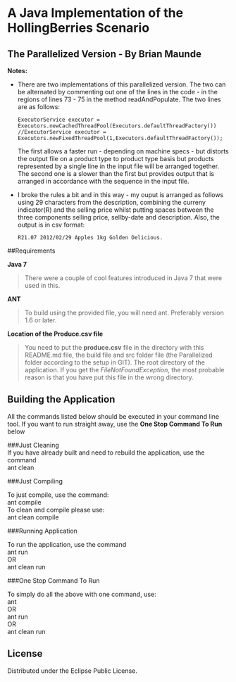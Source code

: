 # A Java Implementation of the HollingBerries Scenario
## The Parallelized Version - By Brian Maunde

**Notes:**

*   There are two implementations of this parallelized version. The two can be alternated by commenting out one of the lines in the code - in the regions of lines 73 - 75 in the method readAndPopulate. The two lines are as follows:  

		ExecutorService executor = Executors.newCachedThreadPool(Executors.defaultThreadFactory())
		//ExecutorService executor = Executors.newFixedThreadPool(1,Executors.defaultThreadFactory());
  
	The first allows a faster run - depending on machine specs - but distorts the output file on a product type to product type basis but products represented by a single line in the input file will be arranged together.  
	The second one is a slower than the first but provides output that is arranged in accordance with the sequence in the input file.

	
*	I broke the rules a bit and in this way - my ouput is arranged as follows using 29 characters from the description, combining the curreny indicator(R) and the selling price whilst putting spaces between the three components selling price, sellby-date and description. Also, the output is in csv format:

    	R21.07 2012/02/29 Apples 1kg Golden Delicious.
 

##Requirements

**Java 7**   
>There were a couple of cool features introduced in Java 7 that were used in this.  

**ANT**  
>To build using the provided file, you will need ant.    Preferably version 1.6 or later.

**Location of the Produce.csv file**   
>You need to put the **produce.csv** file in the directory with this README.md file, the build file and src folder file (the Parallelized folder according to the setup in GIT). The root directory of the application. If you get the *FileNotFoundException*, the most probable reason is that you have put this file in the wrong directory.

## Building the Application    

All the commands listed below should be executed in your command line tool. If you want to run straight away, use the **One Stop Command To Run** below

###Just Cleaning   
If you have already built and need to rebuild the application, use the command  
		ant clean

###Just Compiling   

To just compile, use the command:     
				ant compile     
To clean and compile please use:           
				ant clean compile	    	

###Running Application
      
To run the application, use the command          
				ant run    
OR        
				ant clean run   

###One Stop Command To Run    

To simply do all the above with one command, use:       
				ant     
OR       
				ant run     
OR       
				ant clean run  


## License

Distributed under the Eclipse Public License.
